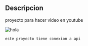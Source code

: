 ## Descripcion 
proyecto para hacer video en youtube

![hola ](https://i.ibb.co/fMbsL0q/2.png)

    este proyecto tiene conexion a api
    
~~~ hola ya si fue verdad ~~~
